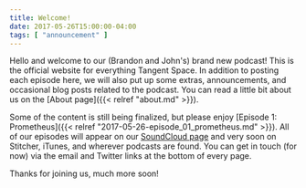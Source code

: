```yaml
---
title: Welcome!
date: 2017-05-26T15:00:00-04:00
tags: [ "announcement" ]
---
```


Hello and welcome to our (Brandon and John's) brand new podcast! This is the official website for everything Tangent Space. In addition to posting each episode here, we will also put up some extras, announcements, and occasional blog posts related to the podcast. You can read a little bit about us on the [About page]({{< relref "about.md" >}}).

<!--more-->

Some of the content is still being finalized, but please enjoy [Episode 1: Prometheus]({{< relref "2017-05-26-episode_01_prometheus.md" >}}). All of our episodes will appear on our [SoundCloud page](https://soundcloud.com/tangentspace) and very soon on Stitcher, iTunes, and wherever podcasts are found. You can get in touch (for now) via the email and Twitter links at the bottom of every page.

Thanks for joining us, much more soon!
